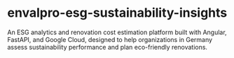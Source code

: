 # envalpro-esg-sustainability-insights
An ESG analytics and renovation cost estimation platform built with Angular, FastAPI, and Google Cloud, designed to help organizations in Germany assess sustainability performance and plan eco-friendly renovations.
